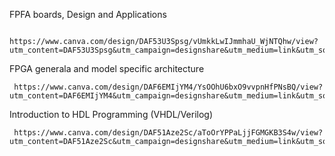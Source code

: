 
FPFA boards, Design and Applications

      https://www.canva.com/design/DAF53U3Spsg/vUmkkLwIJmmhaU_WjNTQhw/view?utm_content=DAF53U3Spsg&utm_campaign=designshare&utm_medium=link&utm_source=editor

FPGA generala and model specific architecture

     https://www.canva.com/design/DAF6EMIjYM4/YsOOhU6bxO9vvpnHfPNsBQ/view?utm_content=DAF6EMIjYM4&utm_campaign=designshare&utm_medium=link&utm_source=editor

Introduction to HDL Programming (VHDL/Verilog)

     https://www.canva.com/design/DAF51Aze2Sc/aToOrYPPaLjjFGMGKB3S4w/view?utm_content=DAF51Aze2Sc&utm_campaign=designshare&utm_medium=link&utm_source=editor
 
